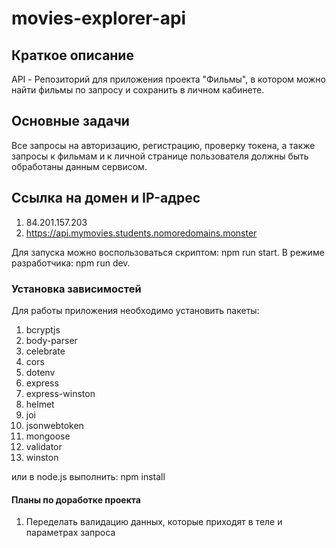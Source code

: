 # movies-explorer-api

## Краткое описание

API - Репозиторий для приложения проекта "Фильмы", в котором можно найти фильмы по запросу и сохранить в личном кабинете.

## Основные задачи

Все запросы на авторизацию, регистрацию, проверку токена, а также
запросы к фильмам и к личной странице пользователя должны быть обработаны данным сервисом.

## Ссылка на домен и IP-адрес
1. 84.201.157.203
2. https://api.mymovies.students.nomoredomains.monster

Для запуска можно воспользоваться скриптом: npm run start. В режиме разработчика: npm run dev.

### Установка зависимостей

Для работы приложения необходимо установить пакеты:
1. bcryptjs
2. body-parser
3. celebrate
4. cors
5. dotenv
6. express
7. express-winston
8. helmet
9. joi
10. jsonwebtoken
11. mongoose
12. validator
13. winston

или в node.js выполнить: npm install

#### Планы по доработке проекта
1. Переделать валидацию данных, которые приходят в теле и параметрах запроса

